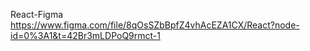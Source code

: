React-Figma
https://www.figma.com/file/8qOsSZbBpfZ4vhAcEZA1CX/React?node-id=0%3A1&t=42Br3mLDPoQ9rmct-1

